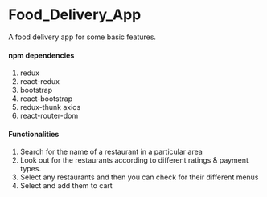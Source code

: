 # Food_Delivery_App

A food delivery app for some basic features.

#### npm dependencies
  1. redux 
  2. react-redux 
  3. bootstrap 
  4. react-bootstrap 
  5. redux-thunk axios 
  6. react-router-dom

#### Functionalities
  1. Search for the name of a restaurant in a particular area
  2. Look out for the restaurants according to different ratings & payment types.
  3. Select any restaurants and then you can check for their different menus
  4. Select and add them to cart

